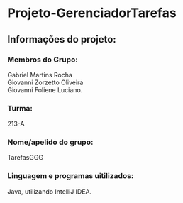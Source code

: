 # Projeto-GerenciadorTarefas
## Informações do projeto:
### Membros do Grupo:  
Gabriel Martins Rocha  
Giovanni Zorzetto Oliveira  
Giovanni Foliene Luciano.

### Turma:  
213-A  
### Nome/apelido do grupo:  
TarefasGGG  
### Linguagem e programas uitilizados:  
Java, utilizando IntelliJ IDEA.

